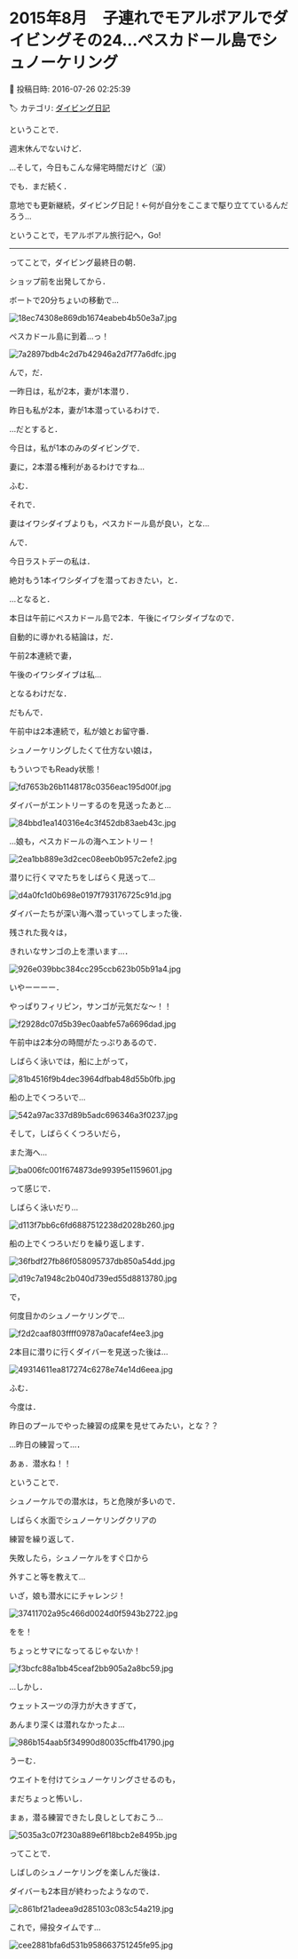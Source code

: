 # 2015年8月　子連れでモアルボアルでダイビングその24…ぺスカドール島でシュノーケリング

📅 投稿日時: 2016-07-26 02:25:39

🏷️ カテゴリ: [ダイビング日記](ce3a7a8d424d112fce83ee85c81a0e344.md)

ということで．


週末休んでないけど．


…そして，今日もこんな帰宅時間だけど（涙）





でも．まだ続く．


意地でも更新継続，ダイビング日記！←何が自分をここまで駆り立てているんだろう…





ということで，モアルボアル旅行記へ，Go!


---


ってことで，ダイビング最終日の朝．


ショップ前を出発してから．


ボートで20分ちょいの移動で…




![18ec74308e869db1674eabeb4b50e3a7.jpg](images/18ec74308e869db1674eabeb4b50e3a7.jpg)




ぺスカドール島に到着…っ！




![7a2897bdb4c2d7b42946a2d7f77a6dfc.jpg](images/7a2897bdb4c2d7b42946a2d7f77a6dfc.jpg)







んで，だ．


一昨日は，私が2本，妻が1本潜り．


昨日も私が2本，妻が1本潜っているわけで．


…だとすると．


今日は，私が1本のみのダイビングで．


妻に，2本潜る権利があるわけですね…





ふむ．


それで．


妻はイワシダイブよりも，ぺスカドール島が良い，とな…


んで．


今日ラストデーの私は．


絶対もう1本イワシダイブを潜っておきたい，と．





…となると．


本日は午前にぺスカドール島で2本．午後にイワシダイブなので．


自動的に導かれる結論は，だ．


午前2本連続で妻，


午後のイワシダイブは私…


となるわけだな．





だもんで．


午前中は2本連続で，私が娘とお留守番．





シュノーケリングしたくて仕方ない娘は，


もういつでもReady状態！




![fd7653b26b1148178c0356eac195d00f.jpg](images/fd7653b26b1148178c0356eac195d00f.jpg)




ダイバーがエントリーするのを見送ったあと…




![84bbd1ea140316e4c3f452db83aeb43c.jpg](images/84bbd1ea140316e4c3f452db83aeb43c.jpg)




…娘も，ぺスカドールの海へエントリー！




![2ea1bb889e3d2cec08eeb0b957c2efe2.jpg](images/2ea1bb889e3d2cec08eeb0b957c2efe2.jpg)







潜りに行くママたちをしばらく見送って…




![d4a0fc1d0b698e0197f793176725c91d.jpg](images/d4a0fc1d0b698e0197f793176725c91d.jpg)




ダイバーたちが深い海へ潜っていってしまった後．


残された我々は，


きれいなサンゴの上を漂います…．




![926e039bbc384cc295ccb623b05b91a4.jpg](images/926e039bbc384cc295ccb623b05b91a4.jpg)




いやーーーー．


やっぱりフィリピン，サンゴが元気だな～！！




![f2928dc07d5b39ec0aabfe57a6696dad.jpg](images/f2928dc07d5b39ec0aabfe57a6696dad.jpg)







午前中は2本分の時間がたっぷりあるので．


しばらく泳いでは，船に上がって，




![81b4516f9b4dec3964dfbab48d55b0fb.jpg](images/81b4516f9b4dec3964dfbab48d55b0fb.jpg)




船の上でくつろいで…




![542a97ac337d89b5adc696346a3f0237.jpg](images/542a97ac337d89b5adc696346a3f0237.jpg)




そして，しばらくくつろいだら，


また海へ…




![ba006fc001f674873de99395e1159601.jpg](images/ba006fc001f674873de99395e1159601.jpg)




って感じで．


しばらく泳いだり…




![d113f7bb6c6fd6887512238d2028b260.jpg](images/d113f7bb6c6fd6887512238d2028b260.jpg)







船の上でくつろいだりを繰り返します．




![36fbdf27fb86f058095737db850a54dd.jpg](images/36fbdf27fb86f058095737db850a54dd.jpg)









![d19c7a1948c2b040d739ed55d8813780.jpg](images/d19c7a1948c2b040d739ed55d8813780.jpg)







で，


何度目かのシュノーケリングで…




![f2d2caaf803ffff09787a0acafef4ee3.jpg](images/f2d2caaf803ffff09787a0acafef4ee3.jpg)




2本目に潜りに行くダイバーを見送った後は…




![49314611ea817274c6278e74e14d6eea.jpg](images/49314611ea817274c6278e74e14d6eea.jpg)




ふむ．


今度は．


昨日のプールでやった練習の成果を見せてみたい，とな？？


…昨日の練習って…．


あぁ．潜水ね！！





ということで．


シュノーケルでの潜水は，ちと危険が多いので．


しばらく水面でシュノーケリングクリアの


練習を繰り返して．


失敗したら，シュノーケルをすぐ口から


外すこと等を教えて…





いざ，娘も潜水ににチャレンジ！




![37411702a95c466d0024d0f5943b2722.jpg](images/37411702a95c466d0024d0f5943b2722.jpg)




をを！


ちょっとサマになってるじゃないか！




![f3bcfc88a1bb45ceaf2bb905a2a8bc59.jpg](images/f3bcfc88a1bb45ceaf2bb905a2a8bc59.jpg)







…しかし．


ウェットスーツの浮力が大きすぎて，


あんまり深くは潜れなかったよ…




![986b154aab5f34990d80035cffb41790.jpg](images/986b154aab5f34990d80035cffb41790.jpg)







うーむ．


ウエイトを付けてシュノーケリングさせるのも，


まだちょっと怖いし．


まぁ，潜る練習できたし良しとしておこう…




![5035a3c07f230a889e6f18bcb2e8495b.jpg](images/5035a3c07f230a889e6f18bcb2e8495b.jpg)




ってことで．





しばしのシュノーケリングを楽しんだ後は．


ダイバーも2本目が終わったようなので．




![c861bf21adeea9d285103c083c54a219.jpg](images/c861bf21adeea9d285103c083c54a219.jpg)




これで，帰投タイムです…




![cee2881bfa6d531b958663751245fe95.jpg](images/cee2881bfa6d531b958663751245fe95.jpg)

